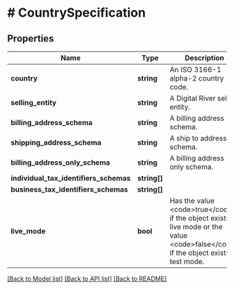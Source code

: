 # # CountrySpecification

## Properties

Name | Type | Description | Notes
------------ | ------------- | ------------- | -------------
**country** | **string** | An ISO 3166-1 alpha-2 country code. | [optional] 
**selling_entity** | **string** | A Digital River selling entity. | [optional] 
**billing_address_schema** | **string** | A billing address schema. | [optional] 
**shipping_address_schema** | **string** | A ship to address schema. | [optional] 
**billing_address_only_schema** | **string** | A billing address only schema. | [optional] 
**individual_tax_identifiers_schemas** | **string[]** |  | [optional] 
**business_tax_identifiers_schemas** | **string[]** |  | [optional] 
**live_mode** | **bool** | Has the value &lt;code&gt;true&lt;/code&gt; if the object exists in live mode or the value &lt;code&gt;false&lt;/code&gt; if the object exists in test mode. | [optional] 

[[Back to Model list]](../../README.md#documentation-for-models) [[Back to API list]](../../README.md#documentation-for-api-endpoints) [[Back to README]](../../README.md)


